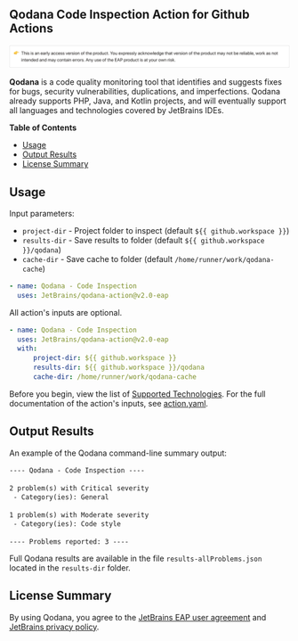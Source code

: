 ## Qodana Code Inspection Action for Github Actions

![Qodana EAP version alert](resources/eap-alert.png)

**Qodana** is a code quality monitoring tool that identifies and suggests fixes for bugs, security vulnerabilities, duplications, and imperfections.
Qodana already supports PHP, Java, and Kotlin projects, and will eventually support all languages and technologies covered by JetBrains IDEs.

**Table of Contents**

<!-- toc -->

- [Usage](#usage)
- [Output Results](#output-results)
- [License Summary](#license-summary)

<!-- tocstop -->


## Usage

Input parameters:
* `project-dir` - Project folder to inspect (default `${{ github.workspace }}`)
* `results-dir` - Save results to folder (default `${{ github.workspace }}/qodana`)
* `cache-dir` - Save cache to folder (default `/home/runner/work/qodana-cache`)

```yaml
- name: Qodana - Code Inspection
  uses: JetBrains/qodana-action@v2.0-eap
```

All action's inputs are optional. 
```yaml
- name: Qodana - Code Inspection
  uses: JetBrains/qodana-action@v2.0-eap
  with:
      project-dir: ${{ github.workspace }}
      results-dir: ${{ github.workspace }}/qodana
      cache-dir: /home/runner/work/qodana-cache
```

Before you begin, view the list of [Supported Technologies](https://github.com/JetBrains/Qodana/blob/main/General/supported-technologies.md). For the full documentation of the action's inputs, see [action.yaml](action.yaml).

## Output Results

An example of the Qodana command-line summary output:
```
---- Qodana - Code Inspection ----

2 problem(s) with Critical severity
 - Category(ies): General

1 problem(s) with Moderate severity
 - Category(ies): Code style

---- Problems reported: 3 ----
```

Full Qodana results are available in the file `results-allProblems.json` located in the `results-dir` folder.

## License Summary

By using Qodana, you agree to the [JetBrains EAP user agreement](https://www.jetbrains.com/legal/agreements/user_eap.html) and [JetBrains privacy policy](https://www.jetbrains.com/company/privacy.html).
